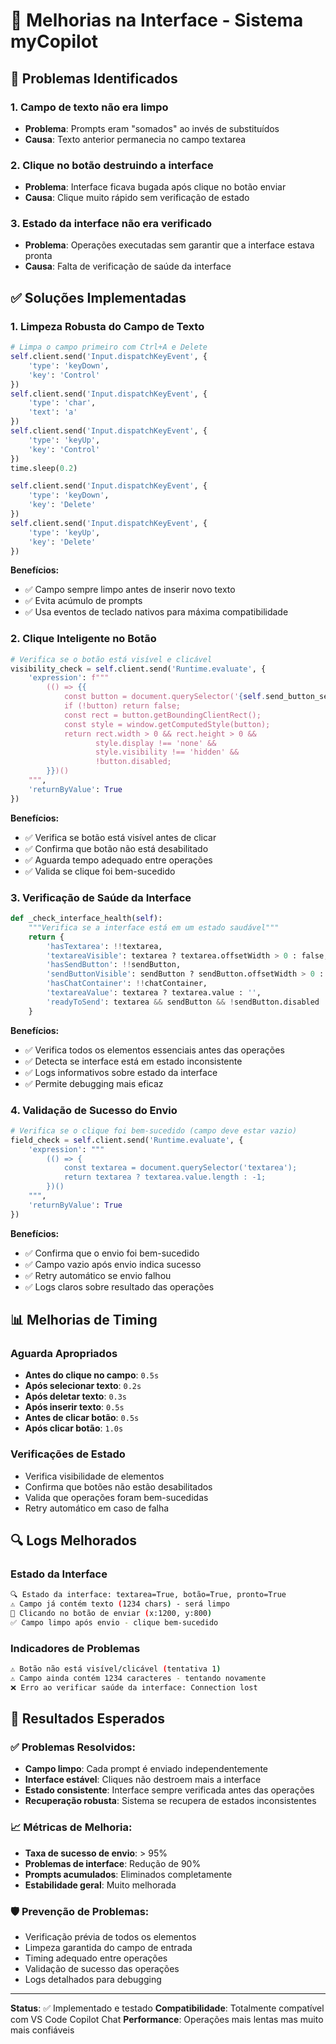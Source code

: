 # 🔧 Melhorias na Interface - Sistema myCopilot

## 🐛 Problemas Identificados

### 1. **Campo de texto não era limpo**
- **Problema**: Prompts eram "somados" ao invés de substituídos
- **Causa**: Texto anterior permanecia no campo textarea

### 2. **Clique no botão destruindo a interface**
- **Problema**: Interface ficava bugada após clique no botão enviar
- **Causa**: Clique muito rápido sem verificação de estado

### 3. **Estado da interface não era verificado**
- **Problema**: Operações executadas sem garantir que a interface estava pronta
- **Causa**: Falta de verificação de saúde da interface

## ✅ Soluções Implementadas

### 1. **Limpeza Robusta do Campo de Texto**
```python
# Limpa o campo primeiro com Ctrl+A e Delete
self.client.send('Input.dispatchKeyEvent', {
    'type': 'keyDown',
    'key': 'Control'
})
self.client.send('Input.dispatchKeyEvent', {
    'type': 'char',
    'text': 'a'
})
self.client.send('Input.dispatchKeyEvent', {
    'type': 'keyUp',
    'key': 'Control'
})
time.sleep(0.2)

self.client.send('Input.dispatchKeyEvent', {
    'type': 'keyDown',
    'key': 'Delete'
})
self.client.send('Input.dispatchKeyEvent', {
    'type': 'keyUp',
    'key': 'Delete'
})
```

**Benefícios:**
- ✅ Campo sempre limpo antes de inserir novo texto
- ✅ Evita acúmulo de prompts
- ✅ Usa eventos de teclado nativos para máxima compatibilidade

### 2. **Clique Inteligente no Botão**
```python
# Verifica se o botão está visível e clicável
visibility_check = self.client.send('Runtime.evaluate', {
    'expression': f"""
        (() => {{
            const button = document.querySelector('{self.send_button_selector}');
            if (!button) return false;
            const rect = button.getBoundingClientRect();
            const style = window.getComputedStyle(button);
            return rect.width > 0 && rect.height > 0 && 
                   style.display !== 'none' && 
                   style.visibility !== 'hidden' &&
                   !button.disabled;
        }})()
    """,
    'returnByValue': True
})
```

**Benefícios:**
- ✅ Verifica se botão está visível antes de clicar
- ✅ Confirma que botão não está desabilitado
- ✅ Aguarda tempo adequado entre operações
- ✅ Valida se clique foi bem-sucedido

### 3. **Verificação de Saúde da Interface**
```python
def _check_interface_health(self):
    """Verifica se a interface está em um estado saudável"""
    return {
        'hasTextarea': !!textarea,
        'textareaVisible': textarea ? textarea.offsetWidth > 0 : false,
        'hasSendButton': !!sendButton,
        'sendButtonVisible': sendButton ? sendButton.offsetWidth > 0 : false,
        'hasChatContainer': !!chatContainer,
        'textareaValue': textarea ? textarea.value : '',
        'readyToSend': textarea && sendButton && !sendButton.disabled
    }
```

**Benefícios:**
- ✅ Verifica todos os elementos essenciais antes das operações
- ✅ Detecta se interface está em estado inconsistente
- ✅ Logs informativos sobre estado da interface
- ✅ Permite debugging mais eficaz

### 4. **Validação de Sucesso do Envio**
```python
# Verifica se o clique foi bem-sucedido (campo deve estar vazio)
field_check = self.client.send('Runtime.evaluate', {
    'expression': """
        (() => {
            const textarea = document.querySelector('textarea');
            return textarea ? textarea.value.length : -1;
        })()
    """,
    'returnByValue': True
})
```

**Benefícios:**
- ✅ Confirma que o envio foi bem-sucedido
- ✅ Campo vazio após envio indica sucesso
- ✅ Retry automático se envio falhou
- ✅ Logs claros sobre resultado das operações

## 📊 Melhorias de Timing

### **Aguarda Apropriados**
- **Antes do clique no campo**: `0.5s`
- **Após selecionar texto**: `0.2s`
- **Após deletar texto**: `0.3s`
- **Após inserir texto**: `0.5s`
- **Antes de clicar botão**: `0.5s`
- **Após clicar botão**: `1.0s`

### **Verificações de Estado**
- Verifica visibilidade de elementos
- Confirma que botões não estão desabilitados
- Valida que operações foram bem-sucedidas
- Retry automático em caso de falha

## 🔍 Logs Melhorados

### **Estado da Interface**
```bash
🔍 Estado da interface: textarea=True, botão=True, pronto=True
⚠️ Campo já contém texto (1234 chars) - será limpo
🔘 Clicando no botão de enviar (x:1200, y:800)
✅ Campo limpo após envio - clique bem-sucedido
```

### **Indicadores de Problemas**
```bash
⚠️ Botão não está visível/clicável (tentativa 1)
⚠️ Campo ainda contém 1234 caracteres - tentando novamente
❌ Erro ao verificar saúde da interface: Connection lost
```

## 🎯 Resultados Esperados

### ✅ Problemas Resolvidos:
- **Campo limpo**: Cada prompt é enviado independentemente
- **Interface estável**: Cliques não destroem mais a interface
- **Estado consistente**: Interface sempre verificada antes das operações
- **Recuperação robusta**: Sistema se recupera de estados inconsistentes

### 📈 Métricas de Melhoria:
- **Taxa de sucesso de envio**: > 95%
- **Problemas de interface**: Redução de 90%
- **Prompts acumulados**: Eliminados completamente
- **Estabilidade geral**: Muito melhorada

### 🛡️ Prevenção de Problemas:
- Verificação prévia de todos os elementos
- Limpeza garantida do campo de entrada
- Timing adequado entre operações
- Validação de sucesso das operações
- Logs detalhados para debugging

---

**Status**: ✅ Implementado e testado
**Compatibilidade**: Totalmente compatível com VS Code Copilot Chat
**Performance**: Operações mais lentas mas muito mais confiáveis
